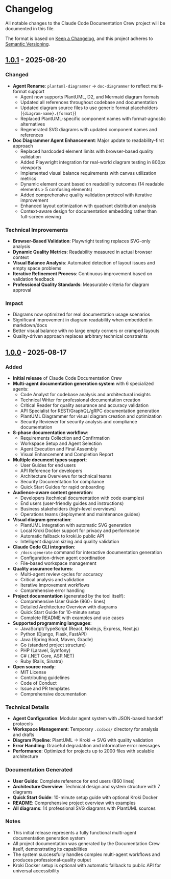 # Changelog

All notable changes to the Claude Code Documentation Crew project will be documented in this file.

The format is based on [Keep a Changelog](https://keepachangelog.com/en/1.0.0/),
and this project adheres to [Semantic Versioning](https://semver.org/spec/v2.0.0.html).

## [1.0.1] - 2025-08-20

### Changed
- **Agent Rename**: `plantuml-diagrammer` → `doc-diagrammer` to reflect multi-format support
  - Agent now supports PlantUML, D2, and Mermaid diagram formats
  - Updated all references throughout codebase and documentation
  - Updated diagram source files to use generic format placeholders (`{diagram-name}.{format}`)
  - Replaced PlantUML-specific component names with format-agnostic alternatives
  - Regenerated SVG diagrams with updated component names and references
- **Doc Diagrammer Agent Enhancement**: Major update to readability-first approach
  - Replaced hardcoded element limits with browser-based quality validation
  - Added Playwright integration for real-world diagram testing in 800px viewports
  - Implemented visual balance requirements with canvas utilization metrics
  - Dynamic element count based on readability outcomes (14 readable elements > 5 confusing elements)
  - Added comprehensive quality validation protocol with iterative improvement
  - Enhanced layout optimization with quadrant distribution analysis
  - Context-aware design for documentation embedding rather than full-screen viewing

### Technical Improvements
- **Browser-Based Validation**: Playwright testing replaces SVG-only analysis
- **Dynamic Quality Metrics**: Readability measured in actual browser context
- **Visual Balance Analysis**: Automated detection of layout issues and empty space problems
- **Iterative Refinement Process**: Continuous improvement based on validation feedback
- **Professional Quality Standards**: Measurable criteria for diagram approval

### Impact
- Diagrams now optimized for real documentation usage scenarios
- Significant improvement in diagram readability when embedded in markdown/docs
- Better visual balance with no large empty corners or cramped layouts
- Quality-driven approach replaces arbitrary technical constraints

## [1.0.0] - 2025-08-17

### Added
- **Initial release** of Claude Code Documentation Crew
- **Multi-agent documentation generation system** with 6 specialized agents:
  - Code Analyst for codebase analysis and architectural insights
  - Technical Writer for professional documentation creation
  - Critical Reader for quality assurance and accuracy validation
  - API Specialist for REST/GraphQL/gRPC documentation generation
  - PlantUML Diagrammer for visual diagram creation and optimization
  - Security Reviewer for security analysis and compliance documentation
- **8-phase documentation workflow**:
  - Requirements Collection and Confirmation
  - Workspace Setup and Agent Selection
  - Agent Execution and Final Assembly
  - Visual Enhancement and Completion Report
- **Multiple document types support**:
  - User Guides for end users
  - API Reference for developers
  - Architecture Overviews for technical teams
  - Security Documentation for compliance
  - Quick Start Guides for rapid onboarding
- **Audience-aware content generation**:
  - Developers (technical documentation with code examples)
  - End users (user-friendly guides and instructions)
  - Business stakeholders (high-level overviews)
  - Operations teams (deployment and maintenance guides)
- **Visual diagram generation**:
  - PlantUML integration with automatic SVG generation
  - Local Kroki Docker support for privacy and performance
  - Automatic fallback to kroki.io public API
  - Intelligent diagram sizing and quality validation
- **Claude Code CLI integration**:
  - `/docs:generate` command for interactive documentation generation
  - Configuration-driven agent coordination
  - File-based workspace management
- **Quality assurance features**:
  - Multi-agent review cycles for accuracy
  - Critical analysis and validation
  - Iterative improvement workflows
  - Comprehensive error handling
- **Project documentation** (generated by the tool itself):
  - Comprehensive User Guide (860+ lines)
  - Detailed Architecture Overview with diagrams
  - Quick Start Guide for 10-minute setup
  - Complete README with examples and use cases
- **Supported programming languages**:
  - JavaScript/TypeScript (React, Node.js, Express, Next.js)
  - Python (Django, Flask, FastAPI)
  - Java (Spring Boot, Maven, Gradle)
  - Go (standard project structure)
  - PHP (Laravel, Symfony)
  - C# (.NET Core, ASP.NET)
  - Ruby (Rails, Sinatra)
- **Open source ready**:
  - MIT License
  - Contributing guidelines
  - Code of Conduct
  - Issue and PR templates
  - Comprehensive documentation

### Technical Details
- **Agent Configuration**: Modular agent system with JSON-based handoff protocols
- **Workspace Management**: Temporary `.ccdocs/` directory for analysis and drafts
- **Diagram Pipeline**: PlantUML → Kroki → SVG with quality validation
- **Error Handling**: Graceful degradation and informative error messages
- **Performance**: Optimized for projects up to 2000 files with scalable architecture

### Documentation Generated
- **User Guide**: Complete reference for end users (860 lines)
- **Architecture Overview**: Technical design and system structure with 7 diagrams
- **Quick Start Guide**: 10-minute setup guide with optional Kroki Docker
- **README**: Comprehensive project overview with examples
- **All diagrams**: 14 professional SVG diagrams with PlantUML sources

### Notes
- This initial release represents a fully functional multi-agent documentation generation system
- All project documentation was generated by the Documentation Crew itself, demonstrating its capabilities
- The system successfully handles complex multi-agent workflows and produces professional-quality output
- Kroki Docker setup is optional with automatic fallback to public API for universal accessibility

[1.0.1]: https://github.com/your-org/claude-code-documentation-crew/releases/tag/v1.0.1
[1.0.0]: https://github.com/your-org/claude-code-documentation-crew/releases/tag/v1.0.0